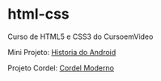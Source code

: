 # html-css
 Curso de HTML5 e CSS3 do CursoemVideo

<p>Mini Projeto: <a href="https://lucass-ferreira.github.io/html-css/desafio/d010+/site.html" target="_black">Historia do Android</a></p>

<p>Projeto Cordel: <a href="https://lucass-ferreira.github.io/html-css/desafio/d011/revisao/cordel.html" target="_black">Cordel Moderno</a></p>